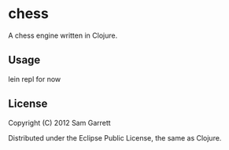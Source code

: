 # chess
A chess engine written in Clojure.

## Usage

lein repl for now

## License

Copyright (C) 2012 Sam Garrett

Distributed under the Eclipse Public License, the same as Clojure.
